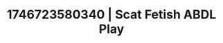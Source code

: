 ---
categories:
- Flushed cheeks
- AI-generated
- NSFW AI art
- Erotic friction
- ASMR
- Wet skin
- Cosplay
- Hands in hair
image: /assets/images/1746723580340.jpg
layout: post
seo:
  description: Featured content with exclusive ABDL Play, Scat Fetish. HD images available.
  keywords: ABDL Play, Scat Fetish
  og_image: /assets/images/1746723580340.jpg
  schema_type: VisualArtwork
tags:
- '#1746723580340'
- Scat Fetish
- ABDL Play
title: 1746723580340 | Scat Fetish ABDL Play
---